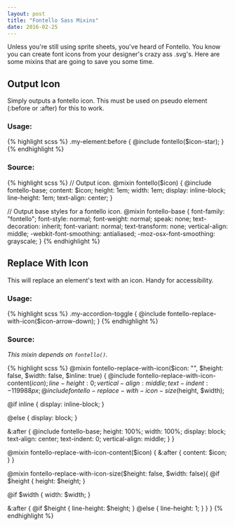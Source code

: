 ```yaml
---
layout: post
title: "Fontello Sass Mixins"
date: 2016-02-25
---
```

Unless you're still using sprite sheets, you've heard of Fontello. You know you can create font icons from your designer's crazy ass .svg's. Here are some mixins that are going to save you some time.

## Output Icon

Simply outputs a fontello icon. This must be used on pseudo element (:before or :after) for this to work.

### Usage:

{% highlight scss %}
.my-element:before {
  @include fontello($icon-star);
}
{% endhighlight %}

### Source:

{% highlight scss %}
// Output icon.
@mixin fontello($icon) {
  @include fontello-base;
  content: $icon;
  height: 1em;
  width: 1em;
  display: inline-block;
  line-height: 1em;
  text-align: center;
}

// Output base styles for a fontello icon.
@mixin fontello-base {
  font-family: "fontello";
  font-style: normal;
  font-weight: normal;
  speak: none;
  text-decoration: inherit;
  font-variant: normal;
  text-transform: none;
  vertical-align: middle;
  -webkit-font-smoothing: antialiased;
  -moz-osx-font-smoothing: grayscale;
}
{% endhighlight %}

## Replace With Icon

This will replace an element's text with an icon. Handy for accessibility.

### Usage:

{% highlight scss %}
.my-accordion-toggle {
  @include fontello-replace-with-icon($icon-arrow-down);
}
{% endhighlight %}

### Source:

*This mixin depends on `fontello()`.*

{% highlight scss %}
@mixin fontello-replace-with-icon($icon: "", $height: false, $width: false, $inline: true) {
  @include fontello-replace-with-icon-content($icon);
  line-height: 0;
  vertical-align: middle;
  text-indent: -119988px;
  @include fontello-replace-with-icon-size($height, $width);

  @if inline {
    display: inline-block;
  }

  @else {
    display: block;
  }

  &:after {
    @include fontello-base;
    height: 100%;
    width: 100%;
    display: block;
    text-align: center;
    text-indent: 0;
    vertical-align: middle;
  }
}

@mixin fontello-replace-with-icon-content($icon) {
  &:after {
    content: $icon;
  }
}

@mixin fontello-replace-with-icon-size($height: false, $width: false){
  @if $height {
    height: $height;
  }

  @if $width {
    width: $width;
  }

  &:after {
    @if $height {
      line-height: $height;
    } @else {
      line-height: 1;
    }
  }
}
{% endhighlight %}

